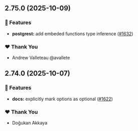 ## 2.75.0 (2025-10-09)

### 🚀 Features

- **postgrest:** add embeded functions type inference ([#1632](https://github.com/supabase/supabase-js/pull/1632))

### ❤️ Thank You

- Andrew Valleteau @avallete

## 2.74.0 (2025-10-07)

### 🚀 Features

- **docs:** explicitly mark options as optional ([#1622](https://github.com/supabase/supabase-js/pull/1622))

### ❤️ Thank You

- Doğukan Akkaya
